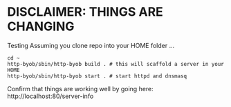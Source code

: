 # DISCLAIMER: THINGS ARE CHANGING

Testing
Assuming you clone repo into your HOME folder ...

``` shell
cd ~
http-byob/sbin/http-byob build . # this will scaffold a server in your HOME
http-byob/sbin/http-byob start . # start httpd and dnsmasq
```
Confirm that things are working well by going here: http://localhost:80/server-info

<!-- Under heavy development. Use it at your own peril. -->



<!-- What is? -->
<!-- === -->
<!-- `http-byob` is my little attempt at creating a faux container. All it is, however, is a script for running `dnsmasq` and verstion 2.4 of Apache's `httpd` web server. -->

<!-- I've separated a lot of `httpd` configuration settings into variables stored in the `bash` script `sbin/http-byob`. At some point, I will entirely separate configuration options. Same with `dnsmasq` configuration, eventually. -->


<!-- Requirements: -->
<!-- * `bash` -->
<!-- * `httpd` v2.4 -->
<!-- * `dnsmasq` -->


<!-- Usage -->
<!-- === -->
<!-- Oh shoot, I need to add a help menu! -->

<!-- Start: -->
<!-- * `[sudo] sbin/http-byob start` -->

<!-- Stop: -->
<!-- * `[sudo] sbin/http-byob stop` -->

<!-- I decided to use named pipe for handling logging. That way, I think, disk access is limited. -->

<!-- In order to actually watch the logs, do one of the following: -->
<!-- * `sbin/http-byob --watch dns` -->
<!-- * `sbin/http-byob --watch httpd` -->


<!-- If by some miracle you are able to get this to work, this repo includes an example site that you load in your browser: -->

<!-- `www.example.org.lan` -->


<!-- This assumes a directory structure like this (relative to repo): -->

<!-- `www/clients/<SUBDOMAIN>/<DOMAIN.TLD>/wwwroot/` -->





<!-- Note -->
<!-- === -->
<!-- `http-byob` is meant to work offline. Not sure why, but there seems to be an issue with Safari when disconnected from the Internet. -->



<!-- --local-service -->
<!-- Accept DNS queries only from hosts whose address is on a local subnet, ie a subnet for which an interface exists on the server. This option only has effect if there are no --interface --except-interface, --listen-address or --auth-server options. It is intended to be set as a default on installation, to allow unconfigured installations to be useful but also safe from being used for DNS amplification attacks. -->

